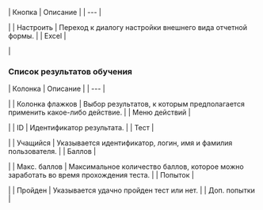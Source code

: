 | Кнопка | Описание |
| --- |

|
| Настроить | Переход к диалогу настройки внешнего вида отчетной формы. |
| Excel |

|

### Список результатов обучения

| Колонка | Описание |
| --- |

|
| Колонка флажков | Выбор результатов, к которым предполагается применить какое-либо действие. |
| Меню действий |

|
| ID | Идентификатор результата. |
| Тест |

|
| Учащийся | Указывается идентификатор, логин, имя и фамилия пользователя. |
| Баллов |

|
| Макс. баллов | Максимальное количество баллов, которое можно заработать во время прохождения теста. |
| Попыток |

|
| Пройден | Указывается удачно пройден тест или нет. |
| Доп. попытки |